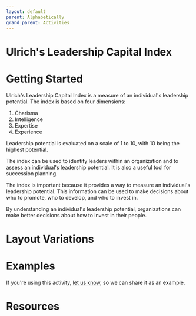 ```yaml
---
layout: default
parent: Alphabetically
grand_parent: Activities
---
```


# Ulrich's Leadership Capital Index

# Getting Started
Ulrich's Leadership Capital Index is a measure of an individual's leadership potential. The index is based on four dimensions:

1. Charisma
2. Intelligence
3. Expertise
4. Experience

Leadership potential is evaluated on a scale of 1 to 10, with 10 being the highest potential.

The index can be used to identify leaders within an organization and to assess an individual's leadership potential. It is also a useful tool for succession planning.

The index is important because it provides a way to measure an individual's leadership potential. This information can be used to make decisions about who to promote, who to develop, and who to invest in.

By understanding an individual's leadership potential, organizations can make better decisions about how to invest in their people.

# Layout Variations
# Examples
If you're using this activity, [let us know](https://github.com/Standards-and-Practices/structured-rapid-development/issues/new?assignees=&labels=documentation&template=example-submission.md&title=Example+of+%5Byour+pattern+here%5D), so we can share it as an example.
# Resources